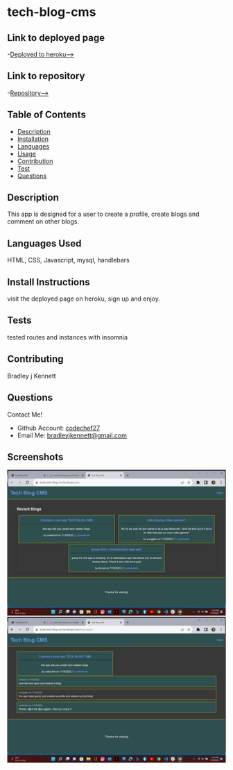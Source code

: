 
# tech-blog-cms

 ## Link to deployed page

 -[Deployed to heroku-->](https://brads-tech-blog-cms.herokuapp.com/)

 ## Link to repository

 -[Repository-->](https://github.com/Codechef27/tech-blog-cms)

  ## Table of Contents

  - [Description](#description)
  - [Installation](#install-instructions)
  - [Languages](#languages-used)
  - [Usage](#usage)
  - [Contribution](#contributing)
  - [Test](#test)
  - [Questions](#questions)

  ## Description

  This app is designed for a user to create a profile, create blogs and comment on other blogs. 

  ## Languages Used

  HTML, CSS, Javascript, mysql, handlebars


  ## Install Instructions

  visit the deployed page on heroku, sign up and enjoy.

  ## Tests

  tested routes and instances with insomnia

  ## Contributing

  Bradley j Kennett

  ## Questions

  Contact Me!

  * Github Account:  [codechef27](https://github.com/codechef27)
  * Email Me:  bradleyjkennett@gmail.com

  ## Screenshots 

  ![image](./public/images/landing%20page.png)
  ![image](./public/images/view%20blog.png)
